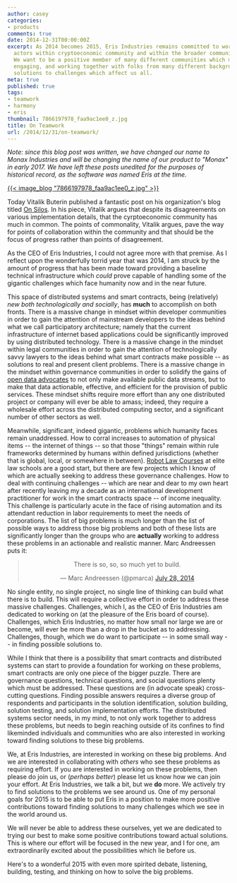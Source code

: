 ```yaml
---
author: casey
categories:
- products
comments: true
date: 2014-12-31T00:00:00Z
excerpt: As 2014 becomes 2015, Eris Industries remains committed to working with many
  actors within cryptoeconomic community and within the broader community for change.
  We want to be a positive member of many different communities which means listening,
  engaging, and working together with folks from many different backgrounds to find
  solutions to challenges which affect us all.
meta: true
published: true
tags:
- teamwork
- harmony
- eris
thumbnail: 7866197978_faa9ac1ee0_z.jpg
title: On Teamwork
url: /2014/12/31/on-teamwork/
---
```


<div class="note">
	<em>Note: since this blog post was written, we have changed our name to Monax Industries and will be changing the name of our product to "Monax" in early 2017. We have left these posts unedited for the purposes of historical record, as the software was named Eris at the time.</em>
</div>

[{{< image_blog "7866197978_faa9ac1ee0_z.jpg" >}}](https://www.flickr.com/photos/luigimengato/7866197978/in/photolist-cZ7jB5-7rQsQr-6iY2vH-fL7Urw-ioMnEm-n3Eq1J-fJrqWX-SiTb-p7gQau-fKQiKD-fKQiPx-djYeu9-fJHY4s-fJrrjz-fJrrjB-6DooxG-fJHYco-fL7U7s-2J9J8G-fPMrk5-fPMr9W-bsiJnY-8PaNHU-7A1y5v-4BQ4RJ-fJrr4V-jeJE8T-pRanR8-4mnXV9-pSNcb6-9zrqcj-fCYUvZ-fJHXxQ-fKQjfR-fKQiSp-fL7UwU-fJHXX5-fJrr7M-fJrqoZ-fJrqQx-fJHXC5-fJLCuQ-fJHXyU-fJHXJq-fJrqdg-fJrrgH-fJHXeY-fJrqHz-fJHYf9-fJHXrJ)

Today Vitalik Buterin published a fantastic post on his organization's blog titled [On Silos](https://blog.ethereum.org/2014/12/31/silos/). In his piece, Vitalik argues that despite its disagreements on various implementation details, that the cyrptoeconomic community has much in common. The points of commonality, Vitalik argues, pave the way for points of collaboration within the community and that should be the focus of progress rather than points of disagreement.

As the CEO of Eris Industries, I could not agree more with that premise. As I reflect upon the wonderfully torrid year that was 2014, I am struck by the amount of progress that has been made toward providing a baseline technical infrastructure which *could* prove capable of handling some of the gigantic challenges which face humanity now and in the near future.

This space of distributed systems and smart contracts, being (relatively) *new both technologically and socially*, has **much** to accomplish on both fronts. There is a massive change in mindset within developer communities in order to gain the attention of mainstream developers to the ideas behind what we call participatory architecture; namely that the current infrastructure of internet based applications could be significantly improved by using distributed technology. There is a massive change in the mindset within legal communities in order to gain the attention of technologically savvy lawyers to the ideas behind what smart contracts make possible -- as solutions to real and present client problems. There is a massive change in the mindset within governance communities in order to solidify the gains of [open data advocates](https://usopendata.org/) to not only make available public data streams, but to make that data actionable, effective, and efficient for the provision of public services. These mindset shifts require more effort than any one distributed project or company will ever be able to amass; indeed, they require a wholesale effort across the distributed computing sector, and a significant number of other sectors as well.

Meanwhile, significant, indeed gigantic, problems which humanity faces remain unaddressed. How to corral increases to automation of physical items -- the internet of things -- so that those "things" remain within rule frameworks determined by humans within defined jurisdictions (whether that is global, local, or somewhere in between). [Robot Law Courses](http://courses.georgetown.edu/?courseID=CCTP-799) at elite law schools are a good start, but there are few projects which I know of which are actually seeking to address these governance challenges. How to deal with continuing challenges -- which are near and dear to my own heart after recently leaving my a decade as an international development practitioner for work in the smart contracts space -- of income inequality. This challenge is particularly acute in the face of rising automation and its attendant reduction in labor requirements to meet the needs of corporations. The list of big problems is much longer than the list of possible ways to address those big problems and both of these lists are significantly longer than the groups who are **actually** working to address these problems in an actionable and realistic manner. Marc Andreessen puts it:

<center><blockquote class="twitter-tweet" lang="en"><p>There is so, so, so much yet to build.</p>&mdash; Marc Andreessen (@pmarca) <a href="https://twitter.com/pmarca/status/493646414090489859">July 28, 2014</a></blockquote>
<script async src="//platform.twitter.com/widgets.js" charset="utf-8"></script></center>

No single entity, no single project, no single line of thinking can build what there is to build. This will require a collective effort in order to address these massive challenges. Challenges, which I, as the CEO of Eris Industries am dedicated to working on (at the pleasure of the Eris board of course). Challenges, which Eris Industries, no matter how small nor large we are or become, will ever be more than a drop in the bucket as to addressing. Challenges, though, which we do want to participate -- in some small way -- in finding possible solutions to.

While I think that there is a possibility that smart contracts and distributed systems can start to provide a foundation for working on these problems, smart contracts are only one piece of the bigger puzzle. There are governance questions, technical questions, and social questions plenty which must be addressed. These questions are (in advocate speak) cross-cutting questions. Finding possible answers requires a diverse group of respondents and participants in the solution identification, solution building, solution testing, and solution implementation efforts. The distributed systems sector needs, in my mind, to not only work together to address these problems, but needs to begin reaching outside of its confines to find likeminded individuals and communities who are also interested in working toward finding solutions to these big problems.

We, at Eris Industries, are interested in working on these big problems. And we are interested in collaborating with *others* who see these problems as requiring effort. If you are interested in working on these problems, then please do join us, or (*perhaps better*) please let us know how we can join your effort. At Eris Industries, we talk a bit, but we **do** more. We actively try to find solutions to the problems we see around us. One of my personal goals for 2015 is to be able to put Eris in a position to make more positive contributions toward finding solutions to many challenges which we see in the world around us.

We will never be able to address these ourselves, yet we are dedicated to trying our best to make some positive contributions toward actual solutions. This is where our effort will be focused in the new year, and I for one, am extraordinarily excited about the possibilities which lie before us.

Here's to a wonderful 2015 with even more spirited debate, listening, building, testing, and thinking on how to solve the big problems.